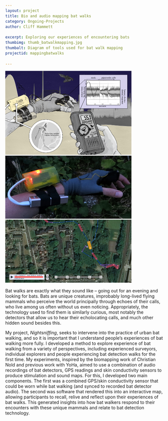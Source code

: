 ```yaml
---
layout: project
title: Bio and audio mapping bat walks
category: Ongoing-Projects
author: Cliff Hammett

excerpt: Exploring our experiences of encountering bats
thumbimg: thumb_batwalkmapping.jpg
thumbalt: Diagram of tools used for bat walk mapping
projectid: mappingbatwalks

---
```

![Diagram of tools used for mapping](/resources/img/project_batwalkmapping1.jpg)
![GPS and skin conductivity recorder](/resources/img/project_batwalkmapping2.jpg)
![Stimulation map of bat walk](/resources/img/project_batwalkmapping3.jpg)

Bat walks are exactly what they sound like – going out for an evening and looking for bats. Bats are unique creatures, improbably long-lived flying mammals who perceive the world principally through echoes of their calls, who live among us often without us even noticing. Appropriately, the technology used to find them is similarly curious, most notably the detectors that allow us to hear their echolocating calls, and much other hidden sound besides this.

My project, *Nightsniffing*, seeks to intervene into the practice of urban bat walking, and so it is important that I understand people’s experiences of bat walking more fully. I developed a method to explore experience of bat walking from a variety of perspectives, including experienced surveyors, individual explorers and people experiencing bat detection walks for the first time. My experiments, inspired by the biomapping work of Christian Nold and previous work with YoHa, aimed to use a combination of audio recordings of bat detectors, GPS readings and skin conductivity sensors to produce stimulation and sound maps. For this, I developed two main components. The first was a combined GPS/skin conductivity sensor that could be worn while bat walking (and synced to recorded bat detector audio). The second was software that rendered this into an interactive map, allowing participants to recall, relive and reflect upon their experiences of bat walks. This generated insights into how bat walkers respond to their encounters with these unique mammals and relate to bat detection technology.
